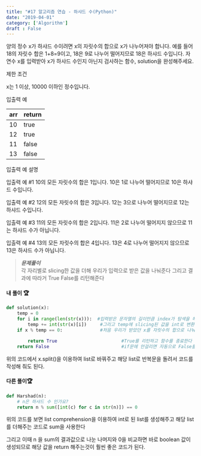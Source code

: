 ```yaml
---
title: "#17 알고리즘 연습 - 하샤드 수(Python)"
date: "2019-04-01"
category: ['Algorithm']
draft : False
---
```



양의 정수 x가 하샤드 수이려면 x의 자릿수의 합으로 x가 나누어져야 합니다. 
예를 들어 18의 자릿수 합은 1+8=9이고, 18은 9로 나누어 떨어지므로 18은 하샤드 수입니다. 
자연수 x를 입력받아 x가 하샤드 수인지 아닌지 검사하는 함수, solution을 완성해주세요.


제한 조건

x는 1 이상, 10000 이하인 정수입니다.


입출력 예

|arr|	return|
|-|-|
|10	|true|
|12	|true|
|11	|false|
|13	|false|


입출력 예 설명

입출력 예 #1
10의 모든 자릿수의 합은 1입니다. 10은 1로 나누어 떨어지므로 10은 하샤드 수입니다.

입출력 예 #2
12의 모든 자릿수의 합은 3입니다. 12는 3으로 나누어 떨어지므로 12는 하샤드 수입니다.

입출력 예 #3
11의 모든 자릿수의 합은 2입니다. 11은 2로 나누어 떨어지지 않으므로 11는 하샤드 수가 아닙니다.

입출력 예 #4
13의 모든 자릿수의 합은 4입니다. 13은 4로 나누어 떨어지지 않으므로 13은 하샤드 수가 아닙니다.


>__*문제풀이*__   
각 자리별로 slicing한 값을 더해 우리가 입력으로 받은 값을 나눠준다
그리고 결과에 따라거 True False를 리턴해준다


#### 내 풀이 🏆
```python
def solution(x):
    temp = 0
    for i in range(len(str(x))):  #입력받은 문자열의 길이만큼 index가 탐색을 해준다
        temp += int(str(x)[i])     #그리고 temp에 slicing된 값을 int로 변환하여 더해나간다        
    if x % temp == 0:              #처음 우리가 받았던 x를 자릿수의 합으로 나눠서 나머지가 0이면

        return True                        #True를 리턴하고 함수를 종료한다
    return False                           #if문에 안걸리면 자동으로 False를 리턴하고 종료한다

```
위의 코드에서 x.split()을 이용하여 list로 바꿔주고 해당 list로 반복문을 돌려서 코드를 작성해 줘도 된다.


#### 다른 풀이🏆
```python
def Harshad(n):
    # n은 하샤드 수 인가요?
    return n % sum([int(c) for c in str(n)]) == 0
```

위의 코드를 보면 list comprehension을 이용하여 int로 된 list를 생성해주고
해당 list를 더해주는 코드로 sum을 사용한다

그리고 이때 n 을 sum의 결과값으로 나눈 나머지와 0을 비교하면 
바로 boolean 값이 생성되므로 해당 값을 return 해주는것이 훨씬 좋은 코드가 된다.